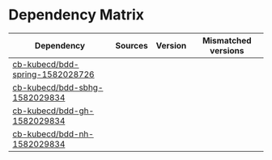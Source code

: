 # Dependency Matrix

Dependency | Sources | Version | Mismatched versions
---------- | ------- | ------- | -------------------
[cb-kubecd/bdd-spring-1582028726](https://github.com/cb-kubecd/bdd-spring-1582028726.git) |  | []() | 
[cb-kubecd/bdd-sbhg-1582029834](https://github.com/cb-kubecd/bdd-sbhg-1582029834.git) |  | []() | 
[cb-kubecd/bdd-gh-1582029834](https://github.com/cb-kubecd/bdd-gh-1582029834.git) |  | []() | 
[cb-kubecd/bdd-nh-1582029834](https://github.com/cb-kubecd/bdd-nh-1582029834.git) |  | []() | 
